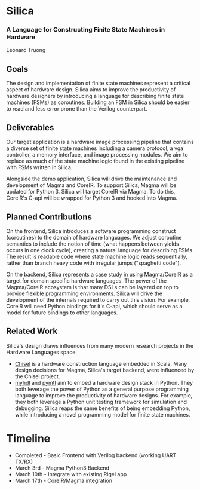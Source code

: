 Silica
======
### A Language for Constructing Finite State Machines in Hardware
Leonard Truong

Goals
-----
The design and implementation of finite state machines represent a critical
aspect of hardware design.  Silica aims to improve the productivity of hardware
designers by introducing a language for describing finite state machines (FSMs)
as coroutines.  Building an FSM in Silica should be easier to read and less
error prone than the Verilog counterpart.

Deliverables
----------------------
Our target application is a hardware image processing pipeline that contains a
diverse set of finite state machines including a camera protocol, a vga
controller, a memory interface, and image processing modules.  We aim to
replace as much of the state machine logic found in the existing pipeline with
FSMs written in Silica.

Alongside the demo application, Silica will drive the maintenance and
development of Magma and CoreIR.  To support Silica, Magma will be updated for
Python 3.  Silica will target CoreIR via Magma. To do this, CoreIR's C-api will
be wrapped for Python 3 and hooked into Magma.

Planned Contributions
---------------------
On the frontend, Silica introduces a software programming construct
(coroutines) to the domain of hardware languages.  We adjust coroutine
semantics to include the notion of time (what happens between yields occurs in
one clock cycle), creating a natural language for describing FSMs. The result
is readable code where state machine logic reads sequentially, rather than
branch heavy code with irregular jumps ("spaghetti code").

On the backend, Silica represents a case study in using Magma/CoreIR as a
target for domain specific hardware languages.  The power of the Magma/CoreIR
ecosystem is that many DSLs can be layered on top to provide flexible
programming environments.  Silica will drive the development of the internals
required to carry out this vision. For example, CoreIR will need Python
bindings for it's C-api, which should serve as a model for future bindings to
other languages.

Related Work
------------
Silica's design draws influences from many modern research projects in the
Hardware Languages space.
* [Chisel](https://chisel.eecs.berkeley.edu/) is a hardware construction
  language embedded in Scala. Many design decisions for Magma, Silica's target
  backend, were influenced by the Chisel project.
* [myhdl](http://www.myhdl.org/) and [pymtl](https://github.com/cornell-brg/pymtl)
  aim to embed a hardware design stack in Python.  They both leverage the power
  of Python as a general purpose programming language to improve the
  productivity of hardware designs. For example, they both leverage a Python
  unit testing framework for simulation and debugging. Silica reaps the same
  benefits of being embedding Python, while introducing a novel programming
  model for finite state machines.

# Timeline
* Completed  - Basic Frontend with Verilog backend (working UART TX/RX)
* March 3rd  - Magma Python3 Backend
* March 10th - Integrate with existing Rigel app
* March 17th - CoreIR/Magma integration

